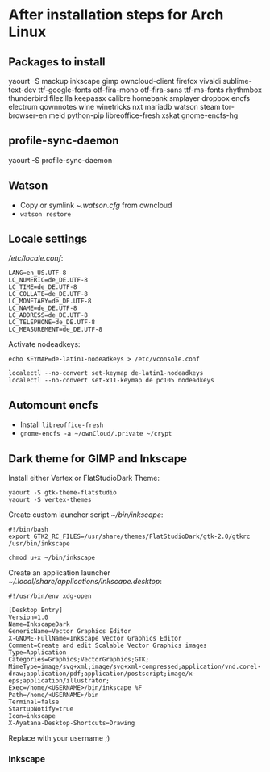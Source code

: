 # After installation steps for Arch Linux


## Packages to install

yaourt -S mackup inkscape gimp owncloud-client firefox vivaldi sublime-text-dev ttf-google-fonts otf-fira-mono otf-fira-sans ttf-ms-fonts rhythmbox thunderbird filezilla keepassx calibre homebank smplayer dropbox encfs electrum qownnotes wine winetricks nxt mariadb watson steam tor-browser-en meld python-pip libreoffice-fresh xskat gnome-encfs-hg


## profile-sync-daemon

yaourt -S profile-sync-daemon


## Watson 

- Copy or symlink _~.watson.cfg_ from owncloud
- `watson restore`


## Locale settings

_/etc/locale.conf_:

```
LANG=en_US.UTF-8
LC_NUMERIC=de_DE.UTF-8
LC_TIME=de_DE.UTF-8
LC_COLLATE=de_DE.UTF-8
LC_MONETARY=de_DE.UTF-8
LC_NAME=de_DE.UTF-8
LC_ADDRESS=de_DE.UTF-8
LC_TELEPHONE=de_DE.UTF-8
LC_MEASUREMENT=de_DE.UTF-8
```

Activate nodeadkeys:

`echo KEYMAP=de-latin1-nodeadkeys > /etc/vconsole.conf`

```
localectl --no-convert set-keymap de-latin1-nodeadkeys
localectl --no-convert set-x11-keymap de pc105 nodeadkeys
```


## Automount encfs

- Install `libreoffice-fresh`
- `gnome-encfs -a ~/ownCloud/.private ~/crypt`


## Dark theme for GIMP and Inkscape

Install either Vertex or FlatStudioDark Theme:

```
yaourt -S gtk-theme-flatstudio
yaourt -S vertex-themes
```

Create custom launcher script _~/bin/inkscape_:

```
#!/bin/bash
export GTK2_RC_FILES=/usr/share/themes/FlatStudioDark/gtk-2.0/gtkrc 
/usr/bin/inkscape
```

`chmod u+x ~/bin/inkscape`

Create an application launcher _~/.local/share/applications/inkscape.desktop_:

```
#!/usr/bin/env xdg-open

[Desktop Entry]
Version=1.0
Name=InkscapeDark
GenericName=Vector Graphics Editor
X-GNOME-FullName=Inkscape Vector Graphics Editor
Comment=Create and edit Scalable Vector Graphics images
Type=Application
Categories=Graphics;VectorGraphics;GTK;
MimeType=image/svg+xml;image/svg+xml-compressed;application/vnd.corel-draw;application/pdf;application/postscript;image/x-eps;application/illustrator;
Exec=/home/<USERNAME>/bin/inkscape %F 
Path=/home/<USERNAME>/bin
Terminal=false
StartupNotify=true
Icon=inkscape
X-Ayatana-Desktop-Shortcuts=Drawing
```

Replace <USERNAME> with your username ;)

### Inkscape
